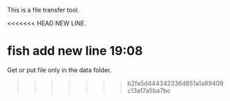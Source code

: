 This is a file transfer tool.

<<<<<<< HEAD
NEW LINE.

fish add new line 19:08
=======
Get or put file only in the data folder.
>>>>>>> b2fa5d444342336d851a1a89409c13a17a5ba7bc
